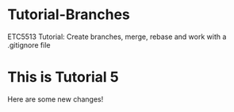 # Tutorial-Branches
ETC5513 Tutorial: Create branches, merge, rebase and work with a .gitignore file
# This is Tutorial 5
Here are some new changes!
